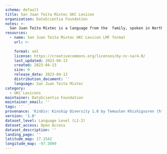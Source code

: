 ```yaml
---
schema: default
title: San Juan Teita Mixtec UKC Lexicon
organization: DataScientia Foundation
notes: >-
  San Juan Teita Mixtec is a language from the  family, spoken in North America. The UKC Lexicon of San Juan Teita Mixtec is represented as a lexico-semantic network. It consists of words, word senses, synsets, as well as sense-level and synset-level relationships.
resources:
  - name: San Juan Teita Mixtec UKC Lexicon LMF format
    url: >-
      
    format: xml
    license: https://creativecommons.org/licenses/by-nc-sa/4.0/
    last_updated: 2023-04-13
    created: 2023-04-13
    size: 0
    release_date: 2023-04-13
    distribution_document: ''
    language: San Juan Teita Mixtec
category:
  - UKC Lexicons
maintainer: DataScientia Foundation
maintainer_email: ''
tags: ''
provenance: 'KinDiv: Kinship Diversity 1.0 by Temuulen Khishigsuren (http://ukc.disi.unitn.it/index.php/kinship/); Princeton WordNet 2.1 by Princeton University (https://wordnet.princeton.edu)'
version: '1.0'
dataset_level: Language Level (L1-2)
dataset_access: Open Access
dataset_description: ''
landing_page: ''
latitude_map: 17.1542
longitude_map: -97.3899
---
```

